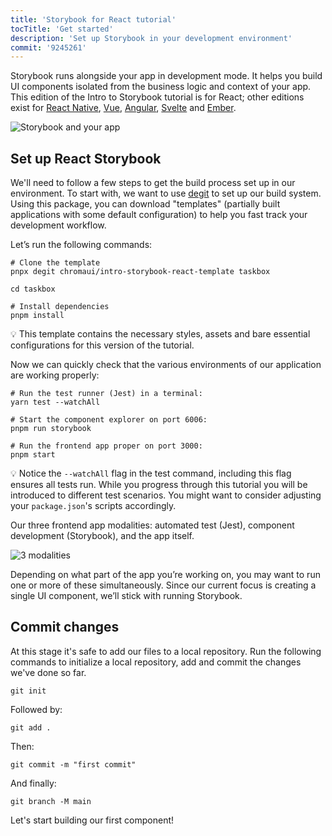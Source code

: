 ```yaml
---
title: 'Storybook for React tutorial'
tocTitle: 'Get started'
description: 'Set up Storybook in your development environment'
commit: '9245261'
---
```


Storybook runs alongside your app in development mode. It helps you build UI components isolated from the business logic and context of your app. This edition of the Intro to Storybook tutorial is for React; other editions exist for [React Native](/intro-to-storybook/react-native/en/get-started), [Vue](/intro-to-storybook/vue/en/get-started), [Angular](/intro-to-storybook/angular/en/get-started), [Svelte](/intro-to-storybook/svelte/en/get-started) and [Ember](/intro-to-storybook/ember/en/get-started).

![Storybook and your app](/intro-to-storybook/storybook-relationship.jpg)

## Set up React Storybook

We'll need to follow a few steps to get the build process set up in our environment. To start with, we want to use [degit](https://github.com/Rich-Harris/degit) to set up our build system. Using this package, you can download "templates" (partially built applications with some default configuration) to help you fast track your development workflow.

Let’s run the following commands:

```shell:clipboard=false
# Clone the template
pnpx degit chromaui/intro-storybook-react-template taskbox

cd taskbox

# Install dependencies
pnpm install
```

<div class="aside">
💡 This template contains the necessary styles, assets and bare essential configurations for this version of the tutorial.
</div>

Now we can quickly check that the various environments of our application are working properly:

```shell:clipboard=false
# Run the test runner (Jest) in a terminal:
yarn test --watchAll

# Start the component explorer on port 6006:
pnpm run storybook

# Run the frontend app proper on port 3000:
pnpm start
```

<div class="aside"> 
💡 Notice the <code>--watchAll</code> flag in the test command, including this flag ensures all tests run. While you progress through this tutorial you will be introduced to different test scenarios. You might want to consider adjusting your <code>package.json</code>'s scripts accordingly.
</div>

Our three frontend app modalities: automated test (Jest), component development (Storybook), and the app itself.

![3 modalities](/intro-to-storybook/app-three-modalities.png)

Depending on what part of the app you’re working on, you may want to run one or more of these simultaneously. Since our current focus is creating a single UI component, we’ll stick with running Storybook.

## Commit changes

At this stage it's safe to add our files to a local repository. Run the following commands to initialize a local repository, add and commit the changes we've done so far.

```shell
git init
```

Followed by:

```shell
git add .
```

Then:

```shell
git commit -m "first commit"
```

And finally:

```shell
git branch -M main
```

Let's start building our first component!
